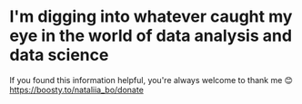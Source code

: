 # I'm digging into whatever caught my eye in the world of data analysis and data science
If you found this information helpful, you're always welcome to thank me 😊
https://boosty.to/nataliia_bo/donate
